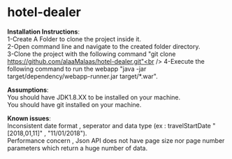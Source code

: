 # hotel-dealer
**Installation Instructions**:<br />
     1-Create A Folder to clone the project inside it. <br />
     2-Open command line and navigate to the created folder directory.<br />
     3-Clone the project with the following command "git clone https://github.com/alaaMalaas/hotel-dealer.git"<br />
     4-Execute the following command to run the webapp "java -jar target/dependency/webapp-runner.jar target/*.war".<br />
       
**Assumptions**:<br />
    You should have JDK1.8.XX to be installed on your machine.<br />
    You should have git installed on your machine.<br />
      
**Known issues**:<br />
    Inconsistent date format , seperator and data type (ex : travelStartDate "[2018,01,11]" , "11/01/2018").<br />
    Performance concern , Json API does not have page size nor page number parameters which return a huge number of data.<br />
